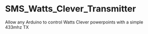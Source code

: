 # SMS_Watts_Clever_Transmitter
Allow any Arduino to control Watts Clever powerpoints with a simple 433mhz TX
